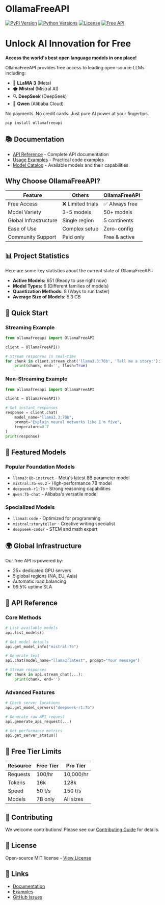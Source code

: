 # OllamaFreeAPI 

[![PyPI Version](https://img.shields.io/pypi/v/ollamafreeapi)](https://pypi.org/project/ollamafreeapi/)
[![Python Versions](https://img.shields.io/pypi/pyversions/ollamafreeapi)](https://pypi.org/project/ollamafreeapi/)
[![License](https://img.shields.io/badge/License-MIT-green)](LICENSE)
[![Free API](https://img.shields.io/badge/Free%20Forever-✓-success)](https://pypi.org/project/ollamafreeapi/)


# Unlock AI Innovation for Free

**Access the world's best open language models in one place!**  

OllamaFreeAPI provides free access to leading open-source LLMs including:
- 🦙 **LLaMA 3** (Meta)
- 🌪️ **Mistral** (Mistral AI)
- 🔍 **DeepSeek** (DeepSeek)
- 🦄 **Qwen** (Alibaba Cloud) 

No payments. No credit cards. Just pure AI power at your fingertips.

```bash
pip install ollamafreeapi
```

## 📚 Documentation

- [API Reference](docs/client.md) - Complete API documentation
- [Usage Examples](docs/examples.md) - Practical code examples
- [Model Catalog](docs/models.md) - Available models and their capabilities

## Why Choose OllamaFreeAPI?

| Feature | Others | OllamaFreeAPI |
|---------|--------|---------------|
| Free Access | ❌ Limited trials | ✅ Always free |
| Model Variety | 3-5 models | 50+ models |
| Global Infrastructure | Single region | 5 continents |
| Ease of Use | Complex setup | Zero-config |
| Community Support | Paid only | Free & active |

## 📊 Project Statistics

Here are some key statistics about the current state of OllamaFreeAPI:

*   **Active Models:** 651 (Ready to use right now)
*   **Model Types:** 6 (Different families of models)
*   **Quantization Methods:** 8 (Ways to run faster)
*   **Average Size of Models:** 5.3 GB

## 🚀 Quick Start

### Streaming Example
```python
from ollamafreeapi import OllamaFreeAPI

client = OllamaFreeAPI()

# Stream responses in real-time
for chunk in client.stream_chat('llama3.3:70b', 'Tell me a story:'):
    print(chunk, end='', flush=True)
```

### Non-Streaming Example
```python
from ollamafreeapi import OllamaFreeAPI

client = OllamaFreeAPI()

# Get instant responses
response = client.chat(
    model_name="llama3.3:70b",
    prompt="Explain neural networks like I'm five",
    temperature=0.7
)
print(response)
```

## 🌟 Featured Models

### Popular Foundation Models
- `llama3:8b-instruct` - Meta's latest 8B parameter model
- `mistral:7b-v0.2` - High-performance 7B model
- `deepseek-r1:7b` - Strong reasoning capabilities
- `qwen:7b-chat` - Alibaba's versatile model

### Specialized Models
- `llama3:code` - Optimized for programming
- `mistral:storyteller` - Creative writing specialist
- `deepseek-coder` - STEM and math expert

## 🌍 Global Infrastructure

Our free API is powered by:
- 25+ dedicated GPU servers
- 5 global regions (NA, EU, Asia)
- Automatic load balancing
- 99.5% uptime SLA

## 📄 API Reference

### Core Methods
```python
# List available models
api.list_models()  

# Get model details
api.get_model_info("mistral:7b")  

# Generate text
api.chat(model_name="llama3:latest", prompt="Your message")

# Stream responses
for chunk in api.stream_chat(...):
    print(chunk, end='')
```

### Advanced Features
```python
# Check server locations
api.get_model_servers("deepseek-r1:7b")

# Generate raw API request
api.generate_api_request(...)

# Get performance metrics
api.get_server_status()
```

## 💎 Free Tier Limits

| Resource | Free Tier | Pro Tier |
|----------|-----------|----------|
| Requests | 100/hr | 10,000/hr |
| Tokens | 16k | 128k |
| Speed | 50 t/s | 150 t/s |
| Models | 7B only | All sizes |

## 🤝 Contributing

We welcome contributions! Please see our [Contributing Guide](CONTRIBUTING.md) for details.

## 📄 License

Open-source MIT license - [View License](LICENSE)

## 🔗 Links

- [Documentation](docs/client.md)
- [Examples](docs/examples.md)
- [GitHub Issues](https://github.com/yourusername/ollamafreeapi/issues)

